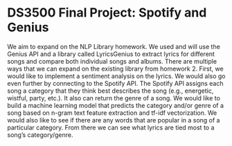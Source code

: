 # DS3500 Final Project: Spotify and Genius

We aim to expand on the NLP Library homework. We used and will use the Genius API and a library called LyricsGenius to extract lyrics for different songs and compare both individual songs and albums. There are multiple ways that we can expand on the existing library from homework 2. First, we would like to implement a sentiment analysis on the lyrics. We would also go even further by connecting to the Spotify API. The Spotify API assigns each song a category that they think best describes the song (e.g., energetic, wistful, party, etc.). It also can return the genre of a song. We would like to build a machine learning model that predicts the category and/or genre of a song based on n-gram text feature extraction and tf-idf vectorization. We would also like to see if there are any words that are popular in a song of a particular category. From there we can see what lyrics are tied most to a song’s category/genre. 

